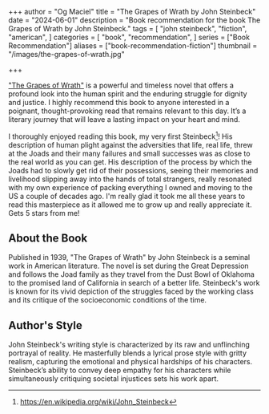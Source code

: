 +++
author = "Og Maciel"
title = "The Grapes of Wrath by John Steinbeck"
date = "2024-06-01"
description = "Book recommendation for the book The Grapes of Wrath by John Steinbeck."
tags = [
    "john steinbeck",
    "fiction",
    "american",
]
categories = [
    "book",
    "recommendation",
]
series = ["Book Recommendation"]
aliases = ["book-recommendation-fiction"]
thumbnail = "/images/the-grapes-of-wrath.jpg"

+++

["The Grapes of Wrath"](https://amzn.to/3X30MAs) is a powerful and timeless novel that offers a profound look into the human spirit and the enduring struggle for dignity and justice. I highly recommend this book to anyone interested in a poignant, thought-provoking read that remains relevant to this day. It’s a literary journey that will leave a lasting impact on your heart and mind.

I thoroughly enjoyed reading this book, my very first Steinbeck[^1]! His description of human plight against the adversities that life, real life, threw at the Joads and their many failures and small successes was as close to the real world as you can get. His description of the process by which the Joads had to slowly get rid of their possessions, seeing their memories and livelihood slipping away into the hands of total strangers, really resonated with my own experience of packing everything I owned and moving to the US a couple of decades ago. I'm really glad it took me all these years to read this masterpiece as it allowed me to grow up and really appreciate it. Gets 5 stars from me!
<!--more-->

## About the Book

Published in 1939, "The Grapes of Wrath" by John Steinbeck is a seminal work in American literature. The novel is set during the Great Depression and follows the Joad family as they travel from the Dust Bowl of Oklahoma to the promised land of California in search of a better life. Steinbeck's work is known for its vivid depiction of the struggles faced by the working class and its critique of the socioeconomic conditions of the time.

## Author's Style

John Steinbeck's writing style is characterized by its raw and unflinching portrayal of reality. He masterfully blends a lyrical prose style with gritty realism, capturing the emotional and physical hardships of his characters. Steinbeck’s ability to convey deep empathy for his characters while simultaneously critiquing societal injustices sets his work apart.

[^1]: https://en.wikipedia.org/wiki/John_Steinbeck
